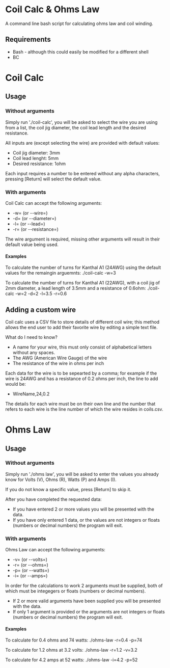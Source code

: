# Coil Calc & Ohms Law
A command line bash script for calculating ohms law and coil winding.

## Requirements
* Bash - although this could easily be modified for a different shell
* BC
# Coil Calc
## Usage 
### Without arguments 
Simply run './coil-calc', you will be asked to select the wire you are using from a list, the coil jig diameter, the coil lead length and the desired resistance. 

All inputs are (except selecting the wire) are provided with default values:
* Coil jig diameter: 3mm
* Coil lead lenght: 5mm
* Desired resistance: 1ohm

Each input requires a number to be entered without any alpha characters, pressing [Return] will select the default value.

### With arguments 
Coil Calc can accept the following arguments:
* -w= (or --wire=)
* -d= (or --diameter=)
* -l= (or --lead=)
* -r= (or --resistance=)

The wire argument is required, missing other arguments will result in their default value being used.

#### Examples 
To calculate the number of turns for Kanthal A1 (24AWG) using the default values for the remaingin arguemnts:
./coil-calc -w=3

To calculate the number of turns for Kanthal A1 (22AWG), with a coil jig of 2mm diameter, a lead length of 3.5mm and a resistance of 0.6ohm:
./coil-calc -w=2 -d=2 -l=3.5 -r=0.6

## Adding a custom wire
Coil calc uses a CSV file to store details of different coil wire; this method allows the end user to add their favorite wire by editing a simple text file.

What do I need to know?
* A name for your wire, this must only consist of alphabetical letters without any spaces.
* The AWG (American Wire Gauge) of the wire 
* The resistance of the wire in ohms per inch

Each data for the wire is to be sepearted by a comma; for example if the wire is 24AWG and has a resistance of 0.2 ohms per inch, the line to add would be:
* WireName,24,0.2

The details for each wire must be on their own line and the number that refers to each wire is the line number of which the wire resides in coils.csv.

# Ohms Law
## Usage 
### Without arguments 
Simply run './ohms law', you will be asked to enter the values you already know for Volts (V), Ohms (R), Watts (P) and Amps (I).

If you do not know a specific value, press [Return] to skip it.

After you have completed the requested data:

* If you have entered 2 or more values you will be presented with the data.
* If you have only entered 1 data, or the values are not integers or floats (numbers or decimal numbers) the program will exit.

### With arguments 
Ohms Law can accept the following arguments:
* -v= (or --volts=)
* -r= (or --ohms=)
* -p= (or --watts=)
* -i= (or --amps=)

In order for the calculations to work 2 arguments must be supplied, both of which must be integegers or floats (numbers or decimal numbers).

* If 2 or more valid arguments have been supplied you will be presented with the data.
* If only 1 argument is provided or the arguments are not integers or floats (numbers or decimal numbers) the program will exit.

#### Examples
To calculate for 0.4 ohms and 74 watts:
./ohms-law -r=0.4 -p=74

To calculate for 1.2 ohms at 3.2 volts:
./ohms-law -r=1.2 -v=3.2

To calculate for 4.2 amps at 52 watts:
./ohms-law -i=4.2 -p=52